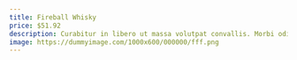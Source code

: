 ```yaml
---
title: Fireball Whisky
price: $51.92
description: Curabitur in libero ut massa volutpat convallis. Morbi odio odio, elementum eu, interdum eu, tincidunt in, leo. Maecenas pulvinar lobortis est.
image: https://dummyimage.com/1000x600/000000/fff.png
---
```

